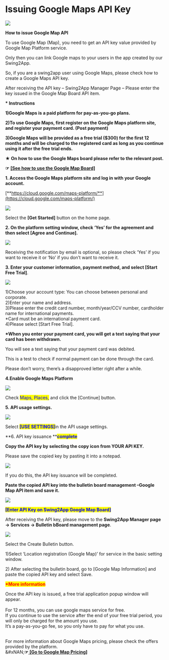 # Issuing Google Maps API Key

![](https://support.swing2app.com/wp-content/uploads/2018/09/g_map.png)

**How to issue Google Map API**

To use Google Map (Map), you need to get an API key value provided by Google Map Platform service.

Only then you can link Google maps to your users in the app created by our Swing2App.

So, if you are a swing2app user using Google Maps, please check how to create a Google Maps API key.

After receiving the API key – Swing2App Manager Page – Please enter the key issued in the Google Map Board API item.

**\* Instructions**

**1)Google Maps is a paid platform for pay-as-you-go plans.**

**2)To use Google Maps, first register on the Google Maps platform site, and register your payment card. (Post payment)**

**3)Google Maps will be provided as a free trial ($300) for the first 12 months and will be charged to the registered card as long as you continue using it after the free trial ends.**

**★ On how to use the Google Maps board please refer to the relevant post.**

**☞** [**\[See how to use the Google Map Board\]**](../../manual/appmanage/board/googlemap.md)

**1. Access the Google Maps platform site and log in with your Google account.**

[**https://cloud.google.com/maps-platform/**](https://cloud.google.com/maps-platform/)

![](https://support.swing2app.com/wp-content/uploads/2018/09/Picture39-1.png)

Select the **\[Get Started]** button on the home page.

**2. On the platform setting window, check ‘Yes’ for the agreement and then select \[Agree and Continue].**

![](https://support.swing2app.com/wp-content/uploads/2018/09/gmap1.png)

Receiving the notification by email is optional, so please check ‘Yes’ if you want to receive it or ‘No’ if you don’t want to receive it.

**3. Enter your customer information, payment method, and select \[Start Free Trial]**.

![](https://support.swing2app.com/wp-content/uploads/2018/09/gmap2.png)

1\)Choose your account type: You can choose between personal and corporate.\
2\)Enter your name and address.\
3\)Please enter the credit card number, month/year/CCV number, cardholder name for international payments.\
\*Card must be an international payment card.\
4\)Please select \[Start Free Trial].

**\*When you enter your payment card, you will get a text saying that your card has been withdrawn.**

You will see a text saying that your payment card was debited.

This is a test to check if normal payment can be done through the card.

Please don’t worry, there’s a disapproved letter right after a while.

**4.Enable Google Maps Platform**

![](https://support.swing2app.com/wp-content/uploads/2018/09/%EC%98%81%EB%AC%B8-%EA%B5%AC%EA%B8%80api1.png)

Check <mark style="color:blue;">Maps, Places,</mark> and click the \[Continue] button.

**5. API usage settings.**

![](https://support.swing2app.com/wp-content/uploads/2018/09/%EC%98%81%EB%AC%B8-%EA%B5%AC%EA%B8%80api23.png)

Select <mark style="color:blue;">**\[USE SETTINGS]**</mark>in the API usage settings.

\*\*6. API key issuance \*\*<mark style="color:blue;">**complete**</mark>

**Copy the API key by selecting the copy icon from YOUR API KEY.**

Please save the copied key by pasting it into a notepad.

![](https://support.swing2app.com/wp-content/uploads/2018/09/%EC%98%81%EB%AC%B8-%EA%B5%AC%EA%B8%80api3.png)

If you do this, the API key issuance will be completed.

**Paste the copied API key into the bulletin board management – ​​Google Map API item and save it.**

![](https://support.swing2app.com/wp-content/uploads/2019/03/%ED%99%94%EC%82%B4%ED%91%9C.png)

<mark style="color:blue;">**\[Enter API Key on Swing2App Google Map Board]**</mark>

After receiving the API key, please move to the **Swing2App Manager page → Services → Bulletin bBoard management page**.

![](https://support.swing2app.com/wp-content/uploads/2018/09/google1-e1587041850350.png)

Select the Create Bulletin button.

1\)Select ‘Location registration (Google Map)’ for service in the basic setting window.

2\) After selecting the bulletin board, go to \[Google Map Information] and paste the copied API key and select Save.

<mark style="color:red;">**\*More information**</mark>

Once the API key is issued, a free trial application popup window will appear.\
\
For 12 months, you can use google maps service for free.\
If you continue to use the service after the end of your free trial period, you will only be charged for the amount you use.\
It’s a pay-as-you-go fee, so you only have to pay for what you use.

\
For more information about Google Maps pricing, please check the offers provided by the platform.\
&#xNAN;**☞**[ ](https://cloud.google.com/maps-platform/pricing/?hl=ko)[**\[Go to Google Map Pricing\]**](https://cloud.google.com/maps-platform/pricing/?hl=en)
